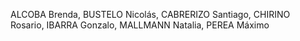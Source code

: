 ALCOBA Brenda, 
BUSTELO Nicolás, 
CABRERIZO Santiago, 
CHIRINO Rosario, 
IBARRA Gonzalo, 
MALLMANN Natalia, 
PEREA Máximo
